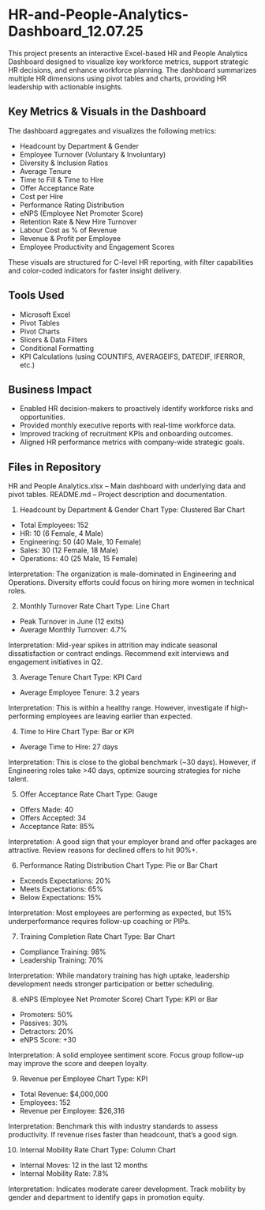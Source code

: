 # HR-and-People-Analytics-Dashboard_12.07.25
This project presents an interactive Excel-based HR and People Analytics Dashboard designed to visualize key workforce metrics, support strategic HR decisions, and enhance workforce planning. The dashboard summarizes multiple HR dimensions using pivot tables and charts, providing HR leadership with actionable insights.

## Key Metrics & Visuals in the Dashboard
The dashboard aggregates and visualizes the following metrics:
- Headcount by Department & Gender
- Employee Turnover (Voluntary & Involuntary)
- Diversity & Inclusion Ratios
- Average Tenure
- Time to Fill & Time to Hire
- Offer Acceptance Rate
- Cost per Hire
- Performance Rating Distribution
- eNPS (Employee Net Promoter Score)
- Retention Rate & New Hire Turnover
- Labour Cost as % of Revenue
- Revenue & Profit per Employee
- Employee Productivity and Engagement Scores

These visuals are structured for C-level HR reporting, with filter capabilities and color-coded indicators for faster insight delivery.

## Tools Used
- Microsoft Excel
- Pivot Tables
- Pivot Charts
- Slicers & Data Filters
- Conditional Formatting
- KPI Calculations (using COUNTIFS, AVERAGEIFS, DATEDIF, IFERROR, etc.)

## Business Impact
- Enabled HR decision-makers to proactively identify workforce risks and opportunities.
- Provided monthly executive reports with real-time workforce data.
- Improved tracking of recruitment KPIs and onboarding outcomes.
- Aligned HR performance metrics with company-wide strategic goals.

## Files in Repository
HR and People Analytics.xlsx – Main dashboard with underlying data and pivot tables.
README.md – Project description and documentation.

1. Headcount by Department & Gender
Chart Type: Clustered Bar Chart
- Total Employees: 152
- HR: 10 (6 Female, 4 Male)
- Engineering: 50 (40 Male, 10 Female)
- Sales: 30 (12 Female, 18 Male)
- Operations: 40 (25 Male, 15 Female)

Interpretation: The organization is male-dominated in Engineering and Operations. Diversity efforts could focus on hiring more women in technical roles.

2. Monthly Turnover Rate
Chart Type: Line Chart
- Peak Turnover in June (12 exits)
- Average Monthly Turnover: 4.7%

Interpretation: Mid-year spikes in attrition may indicate seasonal dissatisfaction or contract endings. Recommend exit interviews and engagement initiatives in Q2.

3. Average Tenure
Chart Type: KPI Card
- Average Employee Tenure: 3.2 years

Interpretation: This is within a healthy range. However, investigate if high-performing employees are leaving earlier than expected.

4. Time to Hire
Chart Type: Bar or KPI
- Average Time to Hire: 27 days

Interpretation: This is close to the global benchmark (~30 days). However, if Engineering roles take >40 days, optimize sourcing strategies for niche talent.

5. Offer Acceptance Rate
Chart Type: Gauge
- Offers Made: 40
- Offers Accepted: 34
- Acceptance Rate: 85%

Interpretation: A good sign that your employer brand and offer packages are attractive. Review reasons for declined offers to hit 90%+.

6. Performance Rating Distribution
Chart Type: Pie or Bar Chart
- Exceeds Expectations: 20%
- Meets Expectations: 65%
- Below Expectations: 15%

Interpretation: Most employees are performing as expected, but 15% underperformance requires follow-up coaching or PIPs.

7. Training Completion Rate
Chart Type: Bar Chart
- Compliance Training: 98%
- Leadership Training: 70%

Interpretation: While mandatory training has high uptake, leadership development needs stronger participation or better scheduling.

8. eNPS (Employee Net Promoter Score)
Chart Type: KPI or Bar
- Promoters: 50%
- Passives: 30%
- Detractors: 20%
- eNPS Score: +30

Interpretation: A solid employee sentiment score. Focus group follow-up may improve the score and deepen loyalty.

9. Revenue per Employee
Chart Type: KPI
- Total Revenue: $4,000,000
- Employees: 152
- Revenue per Employee: $26,316

Interpretation: Benchmark this with industry standards to assess productivity. If revenue rises faster than headcount, that’s a good sign.

10. Internal Mobility Rate
Chart Type: Column Chart
- Internal Moves: 12 in the last 12 months
- Internal Mobility Rate: 7.8%

Interpretation: Indicates moderate career development. Track mobility by gender and department to identify gaps in promotion equity.

